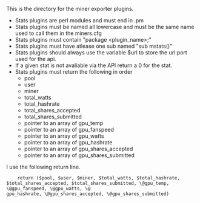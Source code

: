 This is the directory for the miner exporter plugins.

 * Stats plugins are perl modules and must end in .pm
 * Stats plugins must be named all lowercase and must be the same name used to call them in the miners.cfg
 * Stats plugins must contain "package <plugin_name>;"
 * Stats plugins must have atlease one sub named "sub mstats()"
 * Stats plugins should always use the variable $url to store the url:port used for the api.
 * If a given stat is not avaliable via the API return a 0 for the stat.
 * Stats plugins must return the following in order
   * pool
   * user
   * miner
   * total_watts
   * total_hashrate
   * total_shares_accepted
   * total_shares_submitted
   * pointer to an array of gpu_temp
   * pointer to an array of gpu_fanspeed
   * pointer to an array of gpu_watts
   * pointer to an array of gpu_hashrate
   * pointer to an array of gpu_shares_accepted
   * pointer to an array of gpu_shares_submitted

I use the following return line.

```
    return ($pool, $user, $miner, $total_watts, $total_hashrate, $total_shares_accepted, $total_shares_submitted, \@gpu_temp, \@gpu_fanspeed, \@gpu_watts, \@
gpu_hashrate, \@gpu_shares_accepted, \@gpu_shares_submitted)
```
